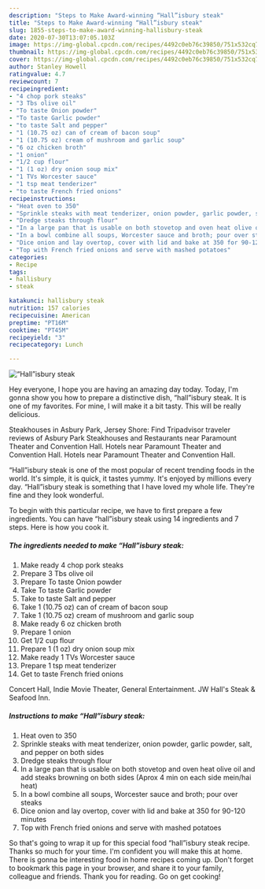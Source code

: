 ```yaml
---
description: "Steps to Make Award-winning “Hall”isbury steak"
title: "Steps to Make Award-winning “Hall”isbury steak"
slug: 1855-steps-to-make-award-winning-hallisbury-steak
date: 2020-07-30T13:07:05.103Z
image: https://img-global.cpcdn.com/recipes/4492c0eb76c39850/751x532cq70/hallisbury-steak-recipe-main-photo.jpg
thumbnail: https://img-global.cpcdn.com/recipes/4492c0eb76c39850/751x532cq70/hallisbury-steak-recipe-main-photo.jpg
cover: https://img-global.cpcdn.com/recipes/4492c0eb76c39850/751x532cq70/hallisbury-steak-recipe-main-photo.jpg
author: Stanley Howell
ratingvalue: 4.7
reviewcount: 7
recipeingredient:
- "4 chop pork steaks"
- "3 Tbs olive oil"
- "To taste Onion powder"
- "To taste Garlic powder"
- "to taste Salt and pepper"
- "1 (10.75 oz) can of cream of bacon soup"
- "1 (10.75 oz) cream of mushroom and garlic soup"
- "6 oz chicken broth"
- "1 onion"
- "1/2 cup flour"
- "1 (1 oz) dry onion soup mix"
- "1 TVs Worcester sauce"
- "1 tsp meat tenderizer"
- "to taste French fried onions"
recipeinstructions:
- "Heat oven to 350"
- "Sprinkle steaks with meat tenderizer, onion powder, garlic powder, salt, and pepper on both sides"
- "Dredge steaks through flour"
- "In a large pan that is usable on both stovetop and oven heat olive oil and add steaks browning on both sides (Aprox 4 min on each side mein/hai heat)"
- "In a bowl combine all soups, Worcester sauce and broth; pour over steaks"
- "Dice onion and lay overtop, cover with lid and bake at 350 for 90-120 minutes"
- "Top with French fried onions and serve with mashed potatoes"
categories:
- Recipe
tags:
- hallisbury
- steak

katakunci: hallisbury steak 
nutrition: 157 calories
recipecuisine: American
preptime: "PT16M"
cooktime: "PT45M"
recipeyield: "3"
recipecategory: Lunch

---
```



![“Hall”isbury steak](https://img-global.cpcdn.com/recipes/4492c0eb76c39850/751x532cq70/hallisbury-steak-recipe-main-photo.jpg)

Hey everyone, I hope you are having an amazing day today. Today, I'm gonna show you how to prepare a distinctive dish, “hall”isbury steak. It is one of my favorites. For mine, I will make it a bit tasty. This will be really delicious.

Steakhouses in Asbury Park, Jersey Shore: Find Tripadvisor traveler reviews of Asbury Park Steakhouses and Restaurants near Paramount Theater and Convention Hall. Hotels near Paramount Theater and Convention Hall. Hotels near Paramount Theater and Convention Hall.

“Hall”isbury steak is one of the most popular of recent trending foods in the world. It's simple, it is quick, it tastes yummy. It's enjoyed by millions every day. “Hall”isbury steak is something that I have loved my whole life. They're fine and they look wonderful.


To begin with this particular recipe, we have to first prepare a few ingredients. You can have “hall”isbury steak using 14 ingredients and 7 steps. Here is how you cook it.

<!--inarticleads1-->

##### The ingredients needed to make “Hall”isbury steak:

1. Make ready 4 chop pork steaks
1. Prepare 3 Tbs olive oil
1. Prepare To taste Onion powder
1. Take To taste Garlic powder
1. Take to taste Salt and pepper
1. Take 1 (10.75 oz) can of cream of bacon soup
1. Take 1 (10.75 oz) cream of mushroom and garlic soup
1. Make ready 6 oz chicken broth
1. Prepare 1 onion
1. Get 1/2 cup flour
1. Prepare 1 (1 oz) dry onion soup mix
1. Make ready 1 TVs Worcester sauce
1. Prepare 1 tsp meat tenderizer
1. Get to taste French fried onions


Concert Hall, Indie Movie Theater, General Entertainment. JW Hall&#39;s Steak &amp; Seafood Inn. 

<!--inarticleads2-->

##### Instructions to make “Hall”isbury steak:

1. Heat oven to 350
1. Sprinkle steaks with meat tenderizer, onion powder, garlic powder, salt, and pepper on both sides
1. Dredge steaks through flour
1. In a large pan that is usable on both stovetop and oven heat olive oil and add steaks browning on both sides (Aprox 4 min on each side mein/hai heat)
1. In a bowl combine all soups, Worcester sauce and broth; pour over steaks
1. Dice onion and lay overtop, cover with lid and bake at 350 for 90-120 minutes
1. Top with French fried onions and serve with mashed potatoes




So that's going to wrap it up for this special food “hall”isbury steak recipe. Thanks so much for your time. I'm confident you will make this at home. There is gonna be interesting food in home recipes coming up. Don't forget to bookmark this page in your browser, and share it to your family, colleague and friends. Thank you for reading. Go on get cooking!
